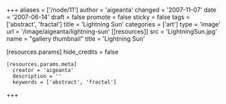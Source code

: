 +++
aliases = ['/node/11']
author = 'aigeanta'
changed = '2007-11-07'
date = '2007-06-14'
draft = false
promote = false
sticky = false
tags = ['abstract', 'fractal']
title = 'Lightning Sun'
categories = ['art']
type = 'image'
url = '/image/aigeanta/lightning-sun'
[[resources]]
  src = 'LightningSun.jpg'
  name = "gallery thumbnail"
  title = 'Lightning Sun'

  [resources.params]
    hide_credits = false

    [resources.params.meta]
      creator = 'aigeanta'
      description = ''
      keywords = ['abstract', 'fractal']
+++


